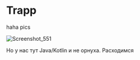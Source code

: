 # Trapp
haha pics

![Screenshot_551](https://user-images.githubusercontent.com/71507444/195413260-c022d895-a967-49c2-a335-5a2fe82a042b.png)

Но у нас тут Java/Kotlin и не орнуха. Расходимся
